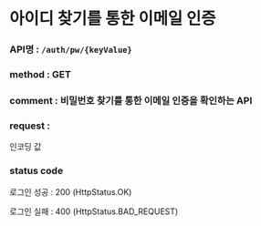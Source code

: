 # 아이디 찾기를 통한 이메일 인증
### API명 : `/auth/pw/{keyValue}`

### method : GET

### comment : 비밀번호 찾기를 통한 이메일 인증을 확인하는 API

### request :
인코딩 값

### status code
로그인 성공 : 200 (HttpStatus.OK)
                
로그인 실패 : 400 (HttpStatus.BAD_REQUEST)